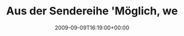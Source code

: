 ---
retweeted: false
source: <a href="http://twitter.com" rel="nofollow">Twitter Web Client</a>
entities:
  hashtags: []
  symbols: []
  user_mentions: []
  urls: []
display_text_range:
- '0'
- '112'
favorite_count: '0'
id_str: '3866099199'
truncated: false
retweet_count: '0'
id: '3866099199'
created_at: Wed Sep 09 16:19:00 +0000 2009
favorited: false
full_text: 'Aus der Sendereihe ''Möglich, wenn auch unwahrscheinlich'': Hab den WG-Mülleimer
  irgendwo im Hinterhof verbummelt.'
lang: de
tags:
- pesos:twitter
date: '2009-09-09T16:19:00+00:00'
src: https://twitter.com/bascht/status/3866099199
original_url: https://twitter.com/bascht/status/3866099199
type: twitter_tweet
text: 'Aus der Sendereihe ''Möglich, wenn auch unwahrscheinlich'': Hab den WG-Mülleimer
  irgendwo im Hinterhof verbummelt.'
title: Aus der Sendereihe 'Möglich, we

---